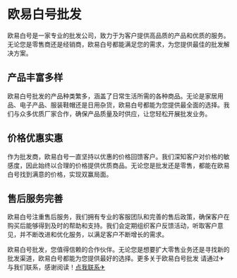 # 欧易白号批发

欧易白号是一家专业的批发公司，致力于为客户提供高品质的产品和优质的服务。无论您是零售商还是经销商，欧易白号都能满足您的需求，为您提供最佳的批发解决方案。

## 产品丰富多样

欧易白号批发的产品种类繁多，涵盖了日常生活所需的各种商品。无论是家居用品、电子产品、服装鞋帽还是日用杂货，欧易白号都能为您提供最全面的选择。我们与众多优质厂家合作，确保产品质量及时供应，让您轻松开展批发业务。

## 价格优惠实惠

作为批发商，欧易白号一直坚持以优惠的价格回馈客户。我们深知客户对价格的敏感度，因此始终以合理的价格提供优质商品。无论您是批发还是零售，都能在欧易白号找到满意的价格，实现双赢局面。

## 售后服务完善

欧易白号注重售后服务，我们拥有专业的客服团队和完善的售后政策，确保客户在购买后能够得到及时的帮助和支持。我们会定期组织客户反馈活动，听取客户意见，并不断改进和优化服务，以满足客户不断增长的需求。

欧易白号批发，您值得信赖的合作伙伴。无论您是想要扩大零售业务还是寻找新的批发渠道，欧易白号都能为您提供最好的选择。更多关于欧易白号批发 请通过✈与我们联系，感谢阅读！[点我联系✈](https://cdn.k02.cc)